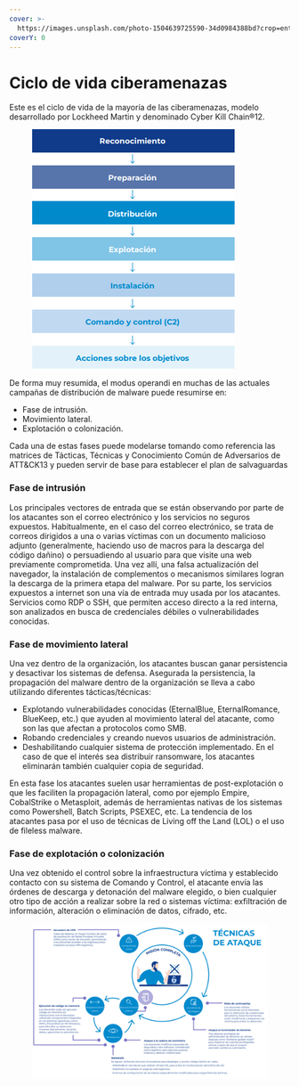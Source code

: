 ```yaml
---
cover: >-
  https://images.unsplash.com/photo-1504639725590-34d0984388bd?crop=entropy&cs=srgb&fm=jpg&ixid=M3wxOTcwMjR8MHwxfHNlYXJjaHwxfHxoYWNrZXJ8ZW58MHx8fHwxNjg0MjQyMTkzfDA&ixlib=rb-4.0.3&q=85
coverY: 0
---
```


# Ciclo de vida ciberamenazas

Este es el ciclo de vida de la mayoría de las ciberamenazas, modelo desarrollado por Lockheed Martin y denominado Cyber Kill Chain®12.

<figure><img src="../.gitbook/assets/image (3).png" alt=""><figcaption></figcaption></figure>

De forma muy resumida, el modus operandi en muchas de las actuales campañas de distribución de malware puede resumirse en:&#x20;

* Fase de intrusión.&#x20;
* Movimiento lateral.&#x20;
* Explotación o colonización.&#x20;

Cada una de estas fases puede modelarse tomando como referencia las matrices de Tácticas, Técnicas y Conocimiento Común de Adversarios de ATT\&CK13 y pueden servir de base para establecer el plan de salvaguardas

### Fase de intrusión

Los principales vectores de entrada que se están observando por parte de los atacantes son el correo electrónico y los servicios no seguros expuestos. Habitualmente, en el caso del correo electrónico, se trata de correos dirigidos a una o varias víctimas con un documento malicioso adjunto (generalmente, haciendo uso de macros para la descarga del código dañino) o persuadiendo al usuario para que visite una web previamente comprometida. Una vez allí, una falsa actualización del navegador, la instalación de complementos o mecanismos similares logran la descarga de la primera etapa del malware. Por su parte, los servicios expuestos a internet son una vía de entrada muy usada por los atacantes. Servicios como RDP o SSH, que permiten acceso directo a la red interna, son analizados en busca de credenciales débiles o vulnerabilidades conocidas.

### Fase de movimiento lateral

Una vez dentro de la organización, los atacantes buscan ganar persistencia y desactivar los sistemas de defensa. Asegurada la persistencia, la propagación del malware dentro de la organización se lleva a cabo utilizando diferentes tácticas/técnicas:&#x20;

* Explotando vulnerabilidades conocidas (EternalBlue, EternalRomance, BlueKeep, etc.) que ayuden al movimiento lateral del atacante, como son las que afectan a protocolos como SMB.&#x20;
* Robando credenciales y creando nuevos usuarios de administración.
* Deshabilitando cualquier sistema de protección implementado. En el caso de que el interés sea distribuir ransomware, los atacantes eliminarán también cualquier copia de seguridad.&#x20;

En esta fase los atacantes suelen usar herramientas de post-explotación o que les faciliten la propagación lateral, como por ejemplo Empire, CobalStrike o Metasploit, además de herramientas nativas de los sistemas como Powershell, Batch Scripts, PSEXEC, etc. La tendencia de los atacantes pasa por el uso de técnicas de Living off the Land (LOL) o el uso de fileless malware.

### Fase de explotación o colonización

Una vez obtenido el control sobre la infraestructura víctima y establecido contacto con su sistema de Comando y Control, el atacante envía las órdenes de descarga y detonación del malware elegido, o bien cualquier otro tipo de acción a realizar sobre la red o sistemas víctima: exfiltración de información, alteración o eliminación de datos, cifrado, etc.

<figure><img src="../.gitbook/assets/image (2).png" alt=""><figcaption></figcaption></figure>

